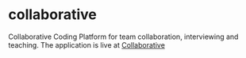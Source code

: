 # collaborative
Collaborative Coding Platform for team collaboration, interviewing and teaching.
The application is live at [Collaborative](https://morning-tor-15504.herokuapp.com)
